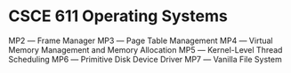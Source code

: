 # CSCE 611 Operating Systems

MP2 ― Frame Manager
MP3 ― Page Table Management
MP4 ― Virtual Memory Management and Memory Allocation
MP5 ― Kernel-Level Thread Scheduling
MP6 ― Primitive Disk Device Driver
MP7 ― Vanilla File System

